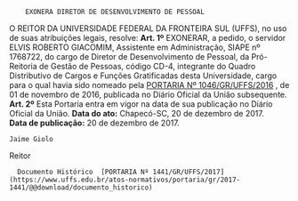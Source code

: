         EXONERA DIRETOR DE DESENVOLVIMENTO DE PESSOAL  

 O REITOR DA UNIVERSIDADE FEDERAL DA FRONTEIRA SUL (UFFS), no uso de suas atribuições legais, resolve:   **Art. 1º** EXONERAR, a pedido, o servidor ELVIS ROBERTO GIACOMIM, Assistente em Administração, SIAPE nº 1768722, do cargo de Diretor de Desenvolvimento de Pessoal, da Pró-Reitoria de Gestão de Pessoas, código CD-4, integrante do Quadro Distributivo de Cargos e Funções Gratificadas desta Universidade, cargo para o qual havia sido nomeado pela [PORTARIA Nº 1046/GR/UFFS/2016](https://www.uffs.edu.br/atos-normativos/portaria/gr/2016-1046)  , de 01 de novembro de 2016, publicada no Diário Oficial da União subsequente.   **Art. 2º** Esta Portaria entra em vigor na data de sua publicação no Diário Oficial da União.      **Data do ato:** Chapecó-SC, 20 de dezembro de 2017.   
 **Data de publicação:**  20 de dezembro de 2017. 

    Jaime Giolo   
 Reitor 

      Documento Histórico  [PORTARIA Nº 1441/GR/UFFS/2017](https://www.uffs.edu.br/atos-normativos/portaria/gr/2017-1441/@@download/documento_historico)     
      